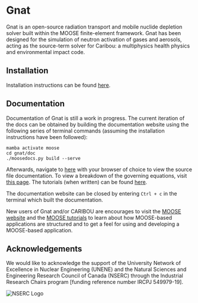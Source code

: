 Gnat
=====

Gnat is an open-source radiation transport and mobile nuclide depletion solver built within the MOOSE
finite-element framework. Gnat has been designed for the simulation of neutron
activation of gases and aerosols, acting as the source-term solver for Caribou:
a multiphysics health physics and environmental impact code.

## Installation

Installation instructions can be found
[here](https://github.com/nuclearkevin/gnat/blob/master/doc/content/getting_started/installation.md).

## Documentation

Documentation of Gnat is still a work in progress. The current iteration of the docs
can be obtained by building the documentation website using the following series
of terminal commands (assuming the installation instructions have been followed):

```language=bash
mamba activate moose
cd gnat/doc
./moosedocs.py build --serve
```

Afterwards, navigate to [here](http://127.0.0.1:8000/source/index.html) with your browser of
choice to view the source file documentation. To view a breakdown of the governing
equations, visit [this page](http://127.0.0.1:8000/about/equations.html). The tutorials (when
written) can be found [here](http://127.0.0.1:8000/getting_started/tutorials.html).

The documentation website can be closed by entering `Ctrl + c` in the
terminal which built the documentation.

New users of Gnat and/or CARIBOU are encourages to visit the
[MOOSE website](https://mooseframework.inl.gov/) and the
[MOOSE tutorials](https://mooseframework.inl.gov/getting_started/examples_and_tutorials/index.html)
to learn about how MOOSE-based applications are structured and to get a feel for
using and developing a MOOSE-based application.

## Acknowledgements

We would like to acknowledge the support of the University Network of Excellence in Nuclear Engineering (UNENE) and the Natural Sciences and Engineering Research Council of Canada (NSERC) through the Industrial Research Chairs program [funding reference number IRCPJ 549979-19]. 

![NSERC Logo](https://www.nserc-crsng.gc.ca/img/logos/img-logo2-en.png)
